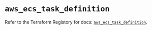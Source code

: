 # `aws_ecs_task_definition`

Refer to the Terraform Registory for docs: [`aws_ecs_task_definition`](https://www.terraform.io/docs/providers/aws/r/ecs_task_definition).
